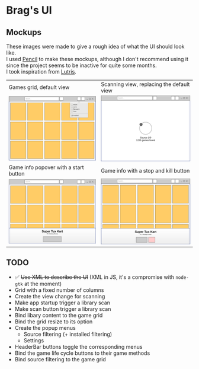 # Brag's UI
## Mockups
These images were made to give a rough idea of what the UI should look like.  
I used [Pencil](https://pencil.evolus.vn/) to make these mockups, although I don't recommend using it since the project seems to be inactive for quite some months.  
I took inspiration from [Lutris](https://github.com/lutris/lutris).  

|   |   |
| - | - |
| Games grid, default view | Scanning view, replacing the default view |
| <img src="mockup1.png"> | <img src="mockup2.png"> |
| Game info popover with a start button | Game info with a stop and kill button |
| <img src="mockup3.png"> | <img src="mockup4.png"> |

## TODO
* ✅ ~~Use XML to describe the UI~~ (XML in JS, it's a compromise with `node-gtk` at the moment)
* Grid with a fixed number of columns
* Create the view change for scanning
* Make app startup trigger a library scan
* Make scan button trigger a library scan
* Bind libary content to the game grid
* Bind the grid resize to its option
* Create the popup menus
	* Source filtering (+ installed filtering)
	* Settings
* HeaderBar buttons toggle the corresponding menus
* Bind the game life cycle buttons to their game methods
* Bind source filtering to the game grid